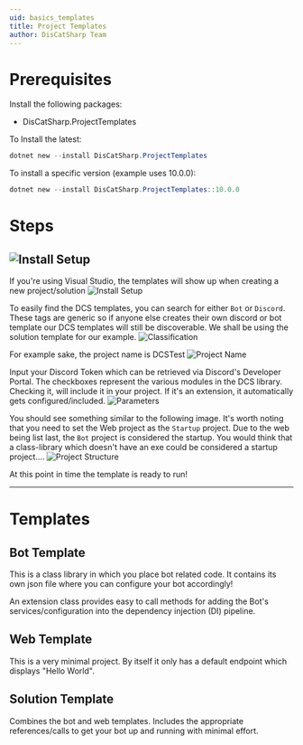 ```yaml
---
uid: basics_templates
title: Project Templates
author: DisCatSharp Team
---
```


# Prerequisites

Install the following packages:
 - DisCatSharp.ProjectTemplates

To Install the latest:
```powershell
dotnet new --install DisCatSharp.ProjectTemplates
```

To install a specific version (example uses 10.0.0):
```powershell
dotnet new --install DisCatSharp.ProjectTemplates::10.0.0
```

# Steps

![Install Setup](/images/pt_nuget_install.png)
-----

If you're using Visual Studio, the templates will show up when creating a new project/solution
![Install Setup](/images/pt_project_new.png)

To easily find the DCS templates, you can search for either `Bot` or `Discord`. These tags are generic so if anyone else creates their own
discord or bot template our DCS templates will still be discoverable. We shall be using the solution template for our example.
![Classification](/images/pt_project_new_classification.png)

For example sake, the project name is DCSTest
![Project Name](/images/pt_project_new_name.png)

Input your Discord Token which can be retrieved via Discord's Developer Portal. The checkboxes represent the various modules in the DCS library. Checking it,
will include it in your project. If it's an extension, it automatically gets configured/included.
![Parameters](/images/pt_project_new_options.png)

You should see something similar to the following image. It's worth noting that you need to set the Web project as the `Startup` project. Due to the web being
list last, the `Bot` project is considered the startup. You would think that a class-library which doesn't have an exe could be considered a startup project....
![Project Structure](/images/pt_scaffolded.png)

At this point in time the template is ready to run!

-----

# Templates

## Bot Template

This is a class library in which you place bot related code. It contains its own json file where you can
configure your bot accordingly!

An extension class provides easy to call methods for adding the Bot's services/configuration into the dependency injection (DI) pipeline.

## Web Template

This is a very minimal project. By itself it only has a default endpoint which displays "Hello World".

## Solution Template

Combines the bot and web templates. Includes the appropriate references/calls to get your bot up and running with minimal
effort.
